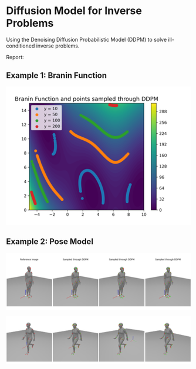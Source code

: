 # Diffusion Model for Inverse Problems

Using the Denoising Diffusion Probabilistic Model (DDPM) to solve ill-conditioned inverse problems.

Report: 

## Example 1: Branin Function

![Branin Results](Assets/BraninResults.png)

## Example 2: Pose Model

![Branin Results](Assets/PoseModel_Sample1.png)

![Branin Results](Assets/PoseModel_Sample2.png)

